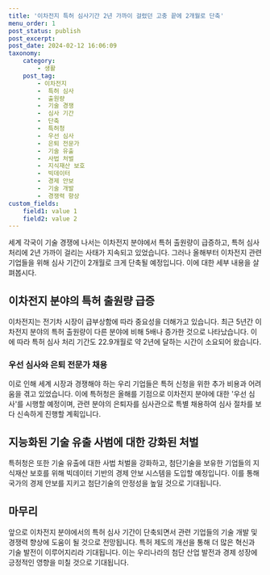 ```yaml
---
title: '이차전지 특허 심사기간 2년 가까이 걸렸던 고충 끝에 2개월로 단축'
menu_order: 1
post_status: publish
post_excerpt: 
post_date: 2024-02-12 16:06:09
taxonomy:
    category:
        - 생활
    post_tag:
        - 이차전지
        -  특허 심사
        -  출원량
        -  기술 경쟁
        -  심사 기간
        -  단축
        -  특허청
        -  우선 심사
        -  은퇴 전문가
        -  기술 유출
        -  사법 처벌
        -  지식재산 보호
        -  빅데이터
        -  경제 안보
        -  기술 개발
        -  경쟁력 향상
custom_fields:
    field1: value 1
    field2: value 2
---
```


세계 각국이 기술 경쟁에 나서는 이차전지 분야에서 특허 출원량이 급증하고, 특허 심사 처리에 2년 가까이 걸리는 사태가 지속되고 있었습니다. 그러나 올해부터 이차전지 관련 기업들을 위해 심사 기간이 2개월로 크게 단축될 예정입니다. 이에 대한 세부 내용을 살펴봅시다.
## 이차전지 분야의 특허 출원량 급증
이차전지는 전기차 시장이 급부상함에 따라 중요성을 더해가고 있습니다. 최근 5년간 이차전지 분야의 특허 출원량이 다른 분야에 비해 5배나 증가한 것으로 나타났습니다. 이에 따라 특허 심사 처리 기간도 22.9개월로 약 2년에 달하는 시간이 소요되어 왔습니다.
### 우선 심사와 은퇴 전문가 채용
이로 인해 세계 시장과 경쟁해야 하는 우리 기업들은 특허 신청을 위한 추가 비용과 어려움을 겪고 있었습니다. 이에 특허청은 올해를 기점으로 이차전지 분야에 대한 '우선 심사'를 시행할 예정이며, 관련 분야의 은퇴자를 심사관으로 특별 채용하여 심사 절차를 보다 신속하게 진행할 계획입니다.
## 지능화된 기술 유출 사범에 대한 강화된 처벌
특허청은 또한 기술 유출에 대한 사법 처벌을 강화하고, 첨단기술을 보유한 기업들의 지식재산 보호를 위해 빅데이터 기반의 경제 안보 시스템을 도입할 예정입니다. 이를 통해 국가의 경제 안보를 지키고 첨단기술의 안정성을 높일 것으로 기대됩니다.
## 마무리
앞으로 이차전지 분야에서의 특허 심사 기간이 단축되면서 관련 기업들의 기술 개발 및 경쟁력 향상에 도움이 될 것으로 전망됩니다. 특허 제도의 개선을 통해 더 많은 혁신과 기술 발전이 이루어지리라 기대됩니다. 이는 우리나라의 첨단 산업 발전과 경제 성장에 긍정적인 영향을 미칠 것으로 기대됩니다.
